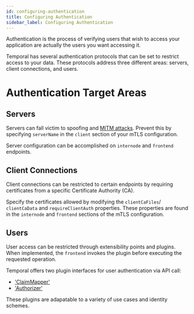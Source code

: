 ```yaml
---
id: configuring-authentication
title: Configuring Authentication
sidebar_label: Configuring Authentication
---
```


Authentication is the process of verifying users that wish to access your application are actually the users you want accessing it.

Temporal has several authentication protocols that can be set to restrict access to your data. These protocols address three different areas: servers, client connections, and users.

# Authentication Target Areas

## Servers

Servers can fall victim to spoofing and [MITM attacks](). Prevent this by specifying `serverName` in the `client` section of your mTLS configuration.

Server configuration can be accomplished on `internode` and `frontend` endpoints.

## Client Connections

Client connections can be restricted to certain endpoints by requiring certificates from a specific Certificate Authority (CA).

Specify the certificates allowed by modifying the `clientCaFiles`/ `clientCaData` and `requireClientAuth` properties. These properties are found in the `internode` and `frontend` sections of the mTLS configuration.

## Users

User access can be restricted through extensibility points and plugins. When implemented, the `frontend` invokes the plugin before executing the requested operation.

Temporal offers two plugin interfaces for user authentication via API call:

- ['ClaimMapper'](/clusters/what-is-claimmapper)
- ['Authorizer'](/clusters/what-is-authorizer)

These plugins are adapatable to a variety of use cases and identity schemes.
